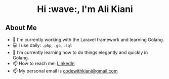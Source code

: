 <h1 align="center">Hi  :wave:, I'm Ali Kiani </h1>

## About Me
- :telescope: I'm currently working with the Laravel framework and learning Golang.
- :computer: I use daily: `.php`, `.go`, `.sql`
- :seedling: I’m currently learning how to do things elegantly and quickly in Golang.
- :mailbox: How to reach me: [LinkedIn](https://www.linkedin.com/in/ali-kianinejad)
- :mailbox: My personal email is codewithkiani@gmail.com
